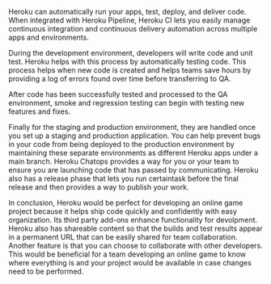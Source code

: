 Heroku can automatically run your apps, test, deploy, and deliver code. When integrated with Heroku 
Pipeline, Heroku CI lets you easily manage continuous integration and continuous delivery
automation across multiple apps and environments. 

During the development environment, developers will write code and unit test. Heroku helps with this
process by automatically testing code. This process helps when new code is created and helps 
teams save hours by providing a log of errors found over time before transferring to QA.

After code has been successfully tested and processed to the QA environment, smoke and regression 
testing can begin with testing new features and fixes. 

Finally for the staging and production environment, they are handled once you set up a staging
and production application. You can help prevent bugs in your code from being deployed to the production 
environment by maintaining these separate environments as different Heroku apps under a main
branch. Heroku Chatops provides a way for you or your team to ensure you are launching code that has passed by
communicating. Heroku also has a release phase that lets you run certaintask before the final release and 
then provides a way to publish your work. 

In conclusion, Heroku would be perfect for developing an online game project because it helps 
ship code quickly and confidently with easy organization. Its third party add-ons enhance 
functionality for devolpment. Heroku also has shareable content so that the builds and test 
results appear in a permanent URL that can be easily shared for team collaboration. Another
feature is that you can choose to collaborate with other developers. This would be beneficial 
for a team developing an online game to know where everything is and your project
would be available in case changes need to be performed. 
